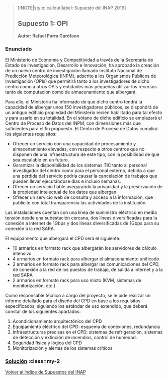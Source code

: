 > [!NOTE|style: callout|label: Supuesto del INAP 2016]
> ## Supuesto 1: OPI <!-- {docsify-ignore} -->
> **Autor: Rafael Parra Garófano**

### Enunciado

El Ministerio de Economía y Competitividad a través de la Secretaría de Estado de Investigación, Desarrollo e Innovación, ha aprobado la creación de un nuevo centro de investigación llamado Instituto Nacional de Predicción Meteorológica (INPM), adscrito a los Organismos Públicos de Investigación (OPIs) que permitirá tanto a los investigadores de dicho centro como a otros OPIs y entidades más pequeñas utilizar los recursos tanto de computación como de almacenamiento que albergará.

Para ello, el Ministerio ha informado de que dicho centro tendrá la capacidad de albergar unos 150 investigadores públicos, se dispondrá de un antiguo edificio propiedad del Ministerio recién habilitado para tal efecto y para usarlo en su totalidad. En el sótano de dicho edificio se emplazará el Centro de Proceso de Datos del INPM, con dimensiones más que suficientes para el fin propuesto. El Centro de Proceso de Datos cumplirá los siguientes requisitos:

- Ofrecer un servicio con una capacidad de procesamiento y almacenamiento elevadas, con respecto a otros centros que no disponen de una infraestructura de este tipo, con la posibilidad de que sea escalable en un futuro.
- Garantizar la disponibilidad de los sistemas TIC tanto al personal investigador del centro como para el personal externo, debido a que una pérdida del servicio podría causar la cancelación de trabajos que pueden llevar ejecutándose días e incluso semanas.
- Ofrecer un servicio fiable asegurando la privacidad y la preservación de la propiedad intelectual de los datos que albergan.
- Ofrecer un servicio web de consulta y acceso a la información, que publicite con total transparencia las actividades de la institución.

Las instalaciones cuentan con una línea de suministro eléctrico en media tensión desde una subestación cercana, dos líneas diversificadas para la conexión a internet de 1Gbps y dos líneas diversificadas de 1Gbps para su conexión a la red SARA.

El equipamiento que albergará el CPD será el siguiente:
- 10 armarios en formato rack que albergarán los servidores de cálculo intensivo
- 4 armarios en formato rack para albergar el almacenamiento unificado
- 2 armarios en formato rack para albergar las comunicaciones del CPD, de conexión a la red de los puestos de trabajo, de salida a internet y a la red SARA
- 2 armarios en formato rack para uso mixto (KVM, sistemas de monitorización, etc.)

Como responsable técnico a cargo del proyecto, se le pide realizar un informe detallado para el diseño del CPD en base a los requisitos especificados, siguiendo los estándar de uso extendido, que deberá constar de los siguientes apartados:
1. Acondicionamiento arquitectónico del CPD
2. Equipamiento eléctrico del CPD: esquema de conexiones, redundancia
3. Infraestructuras precisas en el CPD: sistemas de refrigeración, sistemas de detección y extinción de incendios, control de humedad.
4. Seguridad física y lógica del CPD
5. Monitorización y alertas de los sistemas críticos

### [Solución](/supuestos/inap/B4-01-sol.md) :class=my-2

<a href="https://pmoreno-rodriguez.github.io/opos_gsi/#/supuestos/inap/indice.md" role="button" class="button">Volver al índice de Supuestos del INAP</a>

